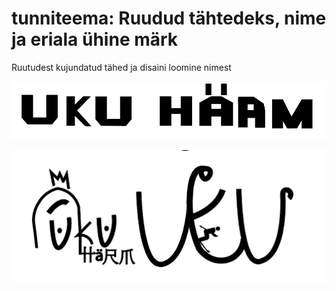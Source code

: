 # tunniteema: Ruudud tähtedeks, nime ja eriala ühine märk

 Ruutudest kujundatud tähed ja disaini loomine nimest

![ühised märgid](../images/nime_mark.png)

![ühised märgid](../images/eriala_mark.png)

